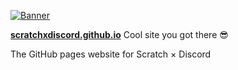[![Banner](https://user-images.githubusercontent.com/57809064/152886009-1930736e-9254-4330-9df6-a1b88195b3df.png)](https://discord.gg/bUtXEtHKKC)

**[scratchxdiscord.github.io](https://scratchxdiscord.github.io)** Cool site you got there 😎

The GitHub pages website for Scratch × Discord
